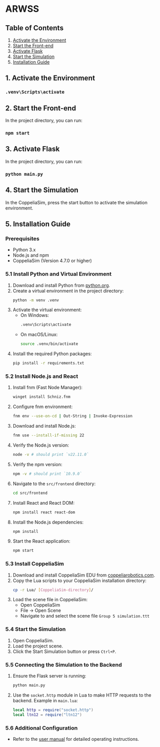 # ARWSS
## Table of Contents
1. [Activate the Environment](#1-activate-the-environment)
2. [Start the Front-end](#2-start-the-front-end)
3. [Activate Flask](#3-activate-flask)
4. [Start the Simulation](#4-start-the-simulation)
5. [Installation Guide](#5-installation-guide)

## 1. Activate the Environment
### `.venv\Scripts\activate`

## 2. Start the Front-end
In the project directory, you can run:
### `npm start`

## 3. Activate Flask
In the project directory, you can run:
### `python main.py`

## 4. Start the Simulation
In the CoppeliaSim, press the start button to activate the simulation environment.

## 5. Installation Guide

### Prerequisites
- Python 3.x
- Node.js and npm
- CoppeliaSim (Version 4.7.0 or higher)

### 5.1 Install Python and Virtual Environment
1. Download and install Python from [python.org](https://www.python.org/downloads/).
2. Create a virtual environment in the project directory:
    ```sh
    python -m venv .venv
    ```
3. Activate the virtual environment:
    - On Windows:
        ```sh
        .venv\Scripts\activate
        ```
    - On macOS/Linux:
        ```sh
        source .venv/bin/activate
        ```
4. Install the required Python packages:
    ```sh
    pip install -r requirements.txt
    ```

### 5.2 Install Node.js and React
1. Install fnm (Fast Node Manager):
    ```sh
    winget install Schniz.fnm
    ```
2. Configure fnm environment:
    ```sh
    fnm env --use-on-cd | Out-String | Invoke-Expression
    ```
3. Download and install Node.js:
    ```sh
    fnm use --install-if-missing 22
    ```
4. Verify the Node.js version:
    ```sh
    node -v # should print `v22.11.0`
    ```
5. Verify the npm version:
    ```sh
    npm -v # should print `10.9.0`
    ```
6. Navigate to the `src/frontend` directory:
    ```sh
    cd src/frontend
    ```
7. Install React and React DOM:
    ```sh
    npm install react react-dom
    ```
8. Install the Node.js dependencies:
    ```sh
    npm install
    ```
9. Start the React application:
    ```sh
    npm start
    ```

### 5.3 Install CoppeliaSim
1. Download and install CoppeliaSim EDU from [coppeliarobotics.com](https://www.coppeliarobotics.com/downloads).
2. Copy the Lua scripts to your CoppeliaSim installation directory:
    ```sh
    cp -r Lua/ [CoppeliaSim-directory]/
    ```
3. Load the scene file in CoppeliaSim:
    - Open CoppeliaSim
    - File → Open Scene
    - Navigate to and select the scene file `Group 5 simulation.ttt`

### 5.4 Start the Simulation
1. Open CoppeliaSim.
2. Load the project scene.
3. Click the Start Simulation button or press `Ctrl+P`.

### 5.5 Connecting the Simulation to the Backend
1. Ensure the Flask server is running:
    ```sh
    python main.py
    ```
2. Use the `socket.http` module in Lua to make HTTP requests to the backend. Example in `main.lua`:
    ```lua
    local http = require("socket.http")
    local ltn12 = require("ltn12")
    ```

### 5.6 Additional Configuration
- Refer to the [user manual](ARWSS/docs/user_manual/user_manual.md) for detailed operating instructions.